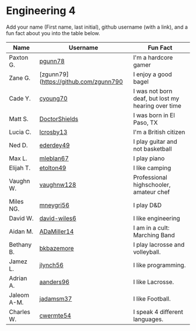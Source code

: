 # Engineering 4

Add your name (First name, last initial), github username (with a link), and a fun fact about you into the table below.

Name | Username | Fun Fact
--- | --- | ---
Paxton G. | [pgunn78](https://github.com/pgunn78) | I'm a hardcore gamer
Zane G. | [zgunn79](https://github.com/zgunn790 | I enjoy a good bagel
Cade Y. | [cyoung70](https://github.com/cyoung70) | I was not born deaf, but lost my hearing over time
Matt S. | [DoctorShields](https://github.com/DoctorShields) | I was born in El Paso, TX
Lucia C. | [lcrosby13](https://github.com/lcrosby13) | I'm a British citizen
Ned D. | [ederdey49](https://github.com/ederdey49) | I play guitar and not basketball
Max L. | [mleblan67](https://github.com/mleblan67) | I play piano
Elijah T. | [etolton49](https://github.com/etolton49) | I like camping
Vaughn W. | [vaughnw128](https://github.com/vaughnw128) | Professional highschooler, amateur chef
Miles NG. | [mneygri56](https://github.com/mneygri56) | I play D&D
David W. | [david-wiles6](https://github.com/david-wiles6) | I like engineering
Aidan M. | [ADaMiller14](https://github.com/ADaMiller14) | I am in a cult: Marching Band
Bethany B. | [bkbazemore](https://github.com/bkbazemore) | I play lacrosse and volleyball.
Jamez L. | [jlynch56](https://github.com/jlynch56) | I like programming.
Adrian A.| [aanders96](https://github.com/aanders96)| I like Lacrosse.
Jaleom A-M.| [jadamsm37](https://github.com/jadamsm37)| I like Football.
Charles W. | [cwermte54](https://github.com/cwermte54)| I speak 4 different languages.